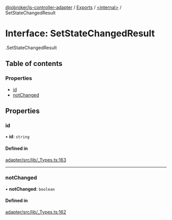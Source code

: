 [@iobroker/js-controller-adapter](../README.md) / [Exports](../modules.md) / [<internal\>](../modules/internal_.md) / SetStateChangedResult

# Interface: SetStateChangedResult

[<internal>](../modules/internal_.md).SetStateChangedResult

## Table of contents

### Properties

- [id](internal_.SetStateChangedResult.md#id)
- [notChanged](internal_.SetStateChangedResult.md#notchanged)

## Properties

### id

• **id**: `string`

#### Defined in

[adapter/src/lib/_Types.ts:163](https://github.com/ioBroker/ioBroker.js-controller/blob/4361085b/packages/adapter/src/lib/_Types.ts#L163)

___

### notChanged

• **notChanged**: `boolean`

#### Defined in

[adapter/src/lib/_Types.ts:162](https://github.com/ioBroker/ioBroker.js-controller/blob/4361085b/packages/adapter/src/lib/_Types.ts#L162)

